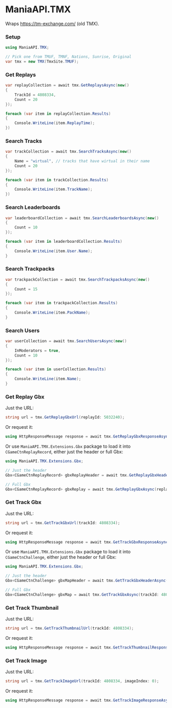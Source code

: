 # ManiaAPI.TMX

Wraps https://tm-exchange.com/ (old TMX).

### Setup

```cs
using ManiaAPI.TMX;

// Pick one from TMUF, TMNF, Nations, Sunrise, Original
var tmx = new TMX(TmxSite.TMUF);
```

### Get Replays

```cs
var replayCollection = await tmx.GetReplaysAsync(new()
{
    TrackId = 4808334,
    Count = 20
});

foreach (var item in replayCollection.Results)
{
    Console.WriteLine(item.ReplayTime);
})
```

### Search Tracks

```cs
var trackCollection = await tmx.SearchTracksAsync(new()
{
    Name = "wirtual", // tracks that have wirtual in their name
    Count = 20
});

foreach (var item in trackCollection.Results)
{
    Console.WriteLine(item.TrackName);
})
```

### Search Leaderboards

```cs
var leaderboardCollection = await tmx.SearchLeaderboardsAsync(new()
{
    Count = 10
});

foreach (var item in leaderboardCollection.Results)
{
    Console.WriteLine(item.User.Name);
}
```

### Search Trackpacks

```cs
var trackpackCollection = await tmx.SearchTrackpacksAsync(new()
{
    Count = 15
});

foreach (var item in trackpackCollection.Results)
{
    Console.WriteLine(item.PackName);
}
```

### Search Users

```cs
var userCollection = await tmx.SearchUsersAsync(new()
{
    InModerators = true,
    Count = 10
});

foreach (var item in userCollection.Results)
{
    Console.WriteLine(item.Name);
}
```

### Get Replay Gbx

Just the URL:

```cs
string url = tmx.GetReplayGbxUrl(replayId: 5032240);
```

Or request it:

```cs
using HttpResponseMessage response = await tmx.GetReplayGbxResponseAsync(replayId: 5032240);
```

Or use `ManiaAPI.TMX.Extensions.Gbx` package to load it into `CGameCtnReplayRecord`, either just the header or full Gbx:

```cs
using ManiaAPI.TMX.Extensions.Gbx;

// Just the header
Gbx<CGameCtnReplayRecord> gbxReplayHeader = await tmx.GetReplayGbxHeaderAsync(replayId: 5032240);

// Full Gbx
Gbx<CGameCtnReplayRecord> gbxReplay = await tmx.GetReplayGbxAsync(replayId: 5032240);
```

### Get Track Gbx

Just the URL:

```cs
string url = tmx.GetTrackGbxUrl(trackId: 4808334);
```

Or request it:

```cs
using HttpResponseMessage response = await tmx.GetTrackGbxResponseAsync(trackId: 4808334);
```

Or use `ManiaAPI.TMX.Extensions.Gbx` package to load it into `CGameCtnChallenge`, either just the header or full Gbx:

```cs
using ManiaAPI.TMX.Extensions.Gbx;

// Just the header
Gbx<CGameCtnChallenge> gbxMapHeader = await tmx.GetTrackGbxHeaderAsync(trackId: 4808334);

// Full Gbx
Gbx<CGameCtnChallenge> gbxMap = await tmx.GetTrackGbxAsync(trackId: 4808334);
```

### Get Track Thumbnail

Just the URL:

```cs
string url = tmx.GetTrackThumbnailUrl(trackId: 4808334);
```

Or request it:

```cs
using HttpResponseMessage response = await tmx.GetTrackThumbnailResponseAsync(trackId: 4808334);
```

### Get Track Image

Just the URL:

```cs
string url = tmx.GetTrackImageUrl(trackId: 4808334, imageIndex: 0);
```

Or request it:

```cs
using HttpResponseMessage response = await tmx.GetTrackImageResponseAsync(trackId: 4808334, imageIndex: 0);
```